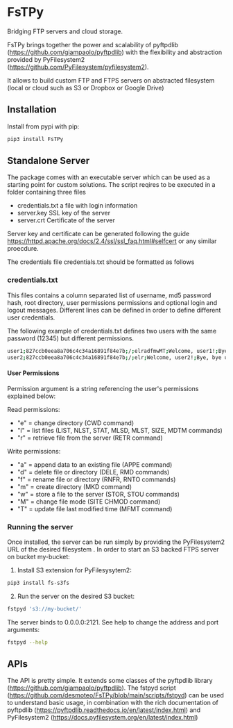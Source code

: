# FsTPy
Bridging FTP servers and cloud storage.


FsTPy brings together the power and scalability of pyftpdlib (https://github.com/giampaolo/pyftpdlib) with the flexibility and abstraction provided by PyFilesystem2 (https://github.com/PyFilesystem/pyfilesystem2).

It allows to build custom FTP and FTPS servers on abstracted filesystem (local or cloud such as S3 or Dropbox or Google Drive)

## Installation 

Install from pypi with pip:

```bash
pip3 install FsTPy
```

## Standalone Server

The package comes with an executable server which can be used as a starting point for custom solutions. The script reqires to be executed in a folder containing three files

* credentials.txt a file with login information 
* server.key SSL key of the server
* server.crt Certificate of the server

Server key and certificate can be generated following the guide https://httpd.apache.org/docs/2.4/ssl/ssl_faq.html#selfcert or any similar proecdure.

The credentials file credentials.txt should be formatted as follows

### credentials.txt
This files contains a column separated list of username, md5 password hash, root directory, user permissions permissions and optional login and logout messages.
Different lines can be defined in order to define different user credentials. 

The following example of credentials.txt defines two users with the same password (12345) but different permissions.

```bash
user1;827ccb0eea8a706c4c34a16891f84e7b;/;elradfmwMT;Welcome, user1!;Bye, bye user1
user2;827ccb0eea8a706c4c34a16891f84e7b;/;elr;Welcome, user2!;Bye, bye user2
```

#### User Permissions

Permission argument is a string referencing the user's
permissions explained below:

Read permissions:
 - "e" = change directory (CWD command)
 - "l" = list files (LIST, NLST, STAT, MLSD, MLST, SIZE, MDTM commands)
 - "r" = retrieve file from the server (RETR command)

Write permissions:
 - "a" = append data to an existing file (APPE command)
 - "d" = delete file or directory (DELE, RMD commands)
 - "f" = rename file or directory (RNFR, RNTO commands)
 - "m" = create directory (MKD command)
 - "w" = store a file to the server (STOR, STOU commands)
 - "M" = change file mode (SITE CHMOD command)
 - "T" = update file last modified time (MFMT command)

### Running the server
Once installed, the server can be run simply by providing the PyFilesystem2 URL of the desired filesystem .
In order to start an S3 backed FTPS server on bucket my-bucket:

1. Install S3 extension for PyFilesysytem2:
```bash
pip3 install fs-s3fs
```
2. Run the server on the desired S3 bucket:
```bash
fstpyd 's3://my-bucket/'
```

The server binds to 0.0.0.0:2121. See help to change the address and port arguments:
```bash
fstpyd --help
```
## APIs

The API is pretty simple. It extends some classes of the pyftpdlib library (https://github.com/giampaolo/pyftpdlib). The fstpyd script (https://github.com/desmoteo/FsTPy/blob/main/scripts/fstpyd) can be used to understand basic usage, in combination with the rich documentation of pyftpdlib (https://pyftpdlib.readthedocs.io/en/latest/index.html) and PyFilesystem2 (https://docs.pyfilesystem.org/en/latest/index.html)



